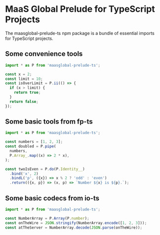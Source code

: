 # MaaS Global Prelude for TypeScript Projects

The maasglobal-prelude-ts npm package is a bundle of essential imports for TypeScript projects.

## Some convenience tools

```typescript
import * as P from 'maasglobal-prelude-ts';

const x = 2;
const limit = 10;
const isOverLimit = P.ii(() => {
  if (x > limit) {
    return true;
  }
  return false;
});
```

## Some basic tools from fp-ts

```typescript
import * as P from 'maasglobal-prelude-ts';

const numbers = [1, 2, 3];
const doubled = P.pipe(
  numbers,
  P.Array_.map((x) => 2 * x),
);

const twoIsEven = P.do(P.Identity__)
  .bind('x', 2)
  .bindL('p', ({x}) => x % 2 ? 'odd' : 'even')
  .return(({x, p}) => (x, p) => `Number ${x} is ${p}.`);
```

## Some basic codecs from io-ts

```typescript
import * as P from 'maasglobal-prelude-ts';

const NumberArray = P.Array(P.number);
const onTheWire = JSON.stringify(NumberArray.encode([1, 2, 3]));
const atTheServer = NumberArray.decode(JSON.parse(onTheWire));
```
